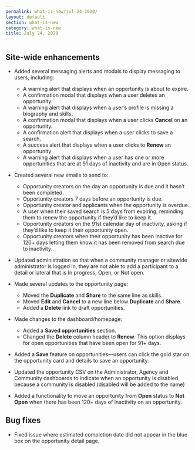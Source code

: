 ```yaml
---
permalink: what-is-new/jul-24-2020/
layout: default
section: what-is-new
category: what-is-new
title: July 24, 2020
---
```


## Site-wide enhancements

* Added several messaging alerts and modals to display messaging to users, including:
  * A warning alert that displays when an opportunity is about to expire.
  * A confirmation modal that displays when a user deletes an opportunity.
  * A warning alert that displays when a user’s profile is missing a biography and skills.
  * A confirmation modal that displays when a user clicks **Cancel** on an opportunity.
  * A confirmation alert that displays when a user clicks to save a search.
  * A success alert that displays when a user clicks to **Renew** an opportunity
  * A warning alert that displays when a user has one or more opportunities that are at 91 days of inactivity and are in Open status. 

* Created several new emails to send to:
  * Opportunity creators on the day an opportunity is due and it hasn’t been completed.
  * Opportunity creators 7 days before an opportunity is due.
  * Opportunity creator and applicants when the opportunity is overdue.
  * A user when their saved search is 5 days from expiring, reminding them to renew the opportunity if they’d like to keep it.
  * Opportunity creators on the 91st calendar day of inactivity, asking if they’d like to keep it their opportunity open.
  * Opportunity creators when their opportunity has been inactive for 120+ days letting them know it has been removed from search due to inactivity.

* Updated administration so that when a community manager or sitewide administrator is logged in, they are not able to add a participant to a detail or lateral that is In progress, Open, or Not open.
* Made several updates to the opportunity page:
  * Moved the **Duplicate** and **Share** to the same line as skills. 
  * Moved **Edit** and **Cancel** to a new line below **Duplicate** and **Share**.
  * Added a **Delete** link to draft opportunities.
* Made changes to the dashboard/homepage:
  * Added a **Saved opportunities** section.
  * Changed the **Delete** column header to **Renew**. This option displays for open opportunities that have been open for 91+ days.
* Added a **Save** feature on opportunities—users can click the gold star on the opportunity card and details to save an opportunity. 
* Updated the opportunity CSV on the Administrator, Agency and Community dashboards to indicate when an opportunity is disabled because a community is disabled (disabled will be added to the name) 
* Added a functionality to move an opportunity from **Open** status to **Not Open** when there has been 120+ days of inactivity on an opportunity.

## Bug fixes

* Fixed issue where estimated completion date did not appear in the blue box on the opportunity detail page.
